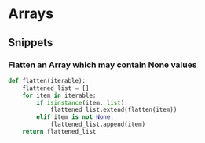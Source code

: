 # Arrays

## Snippets

### Flatten an Array which may contain None values

```python
def flatten(iterable):
    flattened_list = []
    for item in iterable:
        if isinstance(item, list):
            flattened_list.extend(flatten(item))
        elif item is not None: 
            flattened_list.append(item)
    return flattened_list
```



